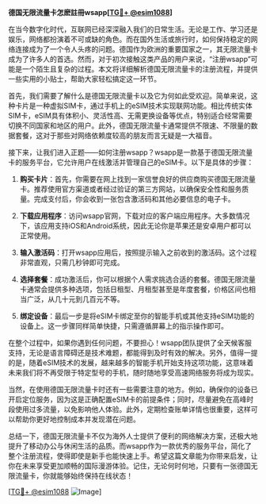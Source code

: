 **德国无限流量卡怎麽註冊wsapp[[TG💪+ @esim1088](https://t.me/s/esim1088)]**

在当今数字化时代，互联网已经深深融入我们的日常生活。无论是工作、学习还是娱乐，网络都扮演着不可或缺的角色。而在国外生活或旅行时，如何保持稳定的网络连接成为了一个令人头疼的问题。德国作为欧洲的重要国家之一，其无限流量卡成为了许多人的首选。然而，对于初次接触这类产品的用户来说，“注册wsapp”可能是一个陌生且复杂的过程。本文将详细解析德国无限流量卡的注册流程，并提供一些实用的小贴士，帮助大家轻松搞定这一环节。

首先，我们需要了解什么是德国无限流量卡以及它为何如此受欢迎。简单来说，这种卡片是一种虚拟SIM卡，通过手机上的eSIM技术实现联网功能。相比传统实体SIM卡，eSIM具有体积小、灵活性高、无需更换设备等优点，特别适合经常需要切换不同国家和地区的用户。此外，德国无限流量卡通常提供不限速、不限量的数据套餐，这对于那些对网络依赖度较高的朋友而言无疑是一大福音。

接下来，让我们进入正题——如何注册wsapp？wsapp是一款基于德国无限流量卡的服务平台，它允许用户在线激活并管理自己的eSIM卡。以下是具体的步骤：

1. **购买卡片**：首先，你需要在网上找到一家信誉良好的供应商购买德国无限流量卡。推荐使用官方渠道或者经过验证的第三方网站，以确保安全性和服务质量。完成支付后，你会收到一张包含激活码和其他必要信息的电子卡。

2. **下载应用程序**：访问wsapp官网，下载对应的客户端应用程序。大多数情况下，该应用支持iOS和Android系统，因此无论你是苹果还是安卓用户都可以正常使用。

3. **输入激活码**：打开wsapp应用后，按照提示输入之前收到的激活码。这个过程非常直观，只需几秒钟即可完成。

4. **选择套餐**：成功激活后，你可以根据个人需求挑选合适的套餐。德国无限流量卡通常会提供多种选项，包括日租型、月租型甚至是年度套餐，价格区间也相当广泛，从几十元到几百元不等。

5. **绑定设备**：最后一步是将eSIM卡绑定至你的智能手机或其他支持eSIM功能的设备上。这一步骤同样简单快捷，只需遵循屏幕上的指示操作即可。

在整个过程中，如果你遇到任何问题，不要担心！wsapp团队提供了全天候客服支持，无论是语言障碍还是技术难题，都能得到及时有效的解决。另外，值得一提的是，随着eSIM技术的发展，越来越多的智能手机开始支持这项功能，这意味着未来我们将不再受限于特定型号的手机，随时随地享受高速网络服务将成为现实。

当然，在使用德国无限流量卡时还有一些需要注意的地方。例如，确保你的设备已开启定位服务，因为这是正确配置eSIM卡的前提条件；同时，尽量避免在高峰时段使用过多流量，以免影响他人体验。此外，定期检查账单详情也很重要，这样可以帮助你更好地控制成本并发现潜在问题。

总结一下，德国无限流量卡不仅为海外人士提供了便利的网络解决方案，还极大地提升了移动办公与休闲生活的品质。而wsapp作为一款优秀的服务平台，简化了整个注册流程，使得即使是新手也能快速上手。希望这篇文章能为你带来启发，让你在未来享受更加顺畅的国际漫游体验。记住，无论何时何地，只要有一张德国无限流量卡，你就能够始终保持在线状态！

[[TG💪+ @esim1088](https://t.me/s/esim1088) ![Image](https://i.postimg.cc/4NQfJmqS/Snipaste-2025-05-13-00-14-12.png)]